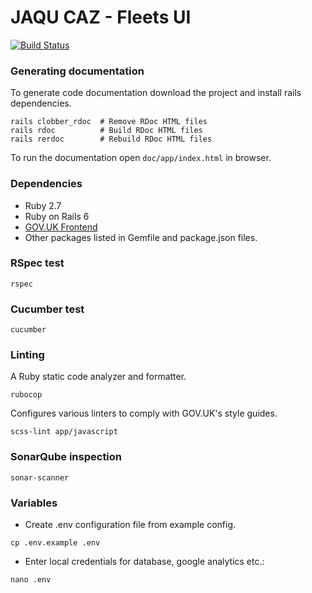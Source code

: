 # JAQU CAZ - Fleets UI

[![Build Status](http://drone-1587293244.eu-west-2.elb.amazonaws.com/api/badges/InformedSolutions/JAQU-CAZ-Fleets-UI/status.svg?ref=refs/heads/develop)](http://drone-1587293244.eu-west-2.elb.amazonaws.com/InformedSolutions/JAQU-CAZ-Fleets-UI)

### Generating documentation

To generate code documentation download the project and install rails dependencies.

```
rails clobber_rdoc  # Remove RDoc HTML files
rails rdoc          # Build RDoc HTML files
rails rerdoc        # Rebuild RDoc HTML files
```

To run the documentation open `doc/app/index.html` in browser.

### Dependencies
* Ruby 2.7
* Ruby on Rails 6
* [GOV.UK Frontend](https://github.com/alphagov/govuk-frontend)
* Other packages listed in Gemfile and package.json files.

### RSpec test
```
rspec
```

### Cucumber test
```
cucumber
```

### Linting
A Ruby static code analyzer and formatter.
```
rubocop
```

Configures various linters to comply with GOV.UK's style guides.
```
scss-lint app/javascript
```

### SonarQube inspection
```
sonar-scanner
```

### Variables

* Create .env configuration file from example config.
```
cp .env.example .env
```

* Enter local credentials for database, google analytics etc.:
```
nano .env
```
